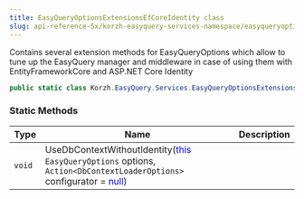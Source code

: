 ```yaml
---
title: EasyQueryOptionsExtensionsEfCoreIdentity class
slug: api-reference-5x/korzh-easyquery-services-namespace/easyqueryoptionsextensionsefcoreidentity-class
---
```



Contains several extension methods for EasyQueryOptions  which allow to tune up the EasyQuery manager and middleware  in case of using them with EntityFrameworkCore and ASP.NET Core Identity
```csharp
public static class Korzh.EasyQuery.Services.EasyQueryOptionsExtensionsEfCoreIdentity

```

### Static Methods

| Type | Name | Description | 
| --- | --- | --- | 
| `void` | UseDbContextWithoutIdentity(<span style='color: blue'>this</span> `EasyQueryOptions` options, `Action<DbContextLoaderOptions>` configurator = <span style='color: blue'>null</span>) |  |